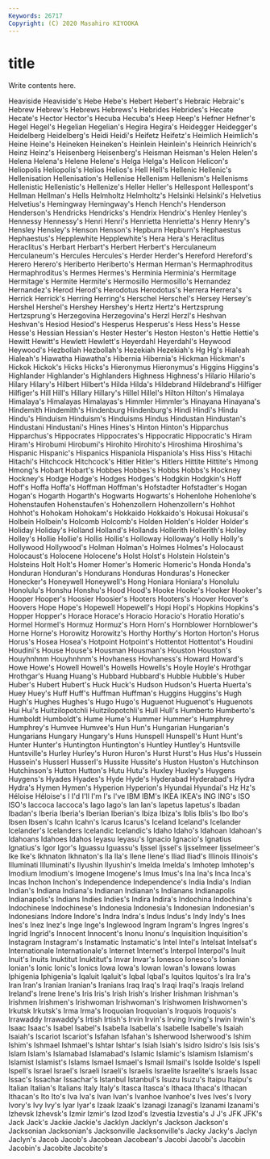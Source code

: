 ```yaml
---
Keywords: 26717
Copyright: (C) 2020 Masahiro KIYOOKA
---
```


# title

Write contents here.

Heaviside Heaviside's Hebe Hebe's Hebert Hebert's Hebraic Hebraic's Hebrew
Hebrew's Hebrews Hebrews's Hebrides Hebrides's Hecate Hecate's Hector Hector's Hecuba
Hecuba's Heep Heep's Hefner Hefner's Hegel Hegel's Hegelian Hegelian's Hegira
Hegira's Heidegger Heidegger's Heidelberg Heidelberg's Heidi Heidi's Heifetz Heifetz's Heimlich
Heimlich's Heine Heine's Heineken Heineken's Heinlein Heinlein's Heinrich Heinrich's Heinz
Heinz's Heisenberg Heisenberg's Heisman Heisman's Helen Helen's Helena Helena's Helene
Helene's Helga Helga's Helicon Helicon's Heliopolis Heliopolis's Helios Helios's Hell
Hell's Hellenic Hellenic's Hellenisation Hellenisation's Hellenise Hellenism Hellenism's Hellenisms Hellenistic
Hellenistic's Hellenize's Heller Heller's Hellespont Hellespont's Hellman Hellman's Hells Helmholtz
Helmholtz's Helsinki Helsinki's Helvetius Helvetius's Hemingway Hemingway's Hench Hench's Henderson
Henderson's Hendricks Hendricks's Hendrix Hendrix's Henley Henley's Hennessy Hennessy's Henri
Henri's Henrietta Henrietta's Henry Henry's Hensley Hensley's Henson Henson's Hepburn
Hepburn's Hephaestus Hephaestus's Hepplewhite Hepplewhite's Hera Hera's Heraclitus Heraclitus's Herbart
Herbart's Herbert Herbert's Herculaneum Herculaneum's Hercules Hercules's Herder Herder's Hereford
Hereford's Herero Herero's Heriberto Heriberto's Herman Herman's Hermaphroditus Hermaphroditus's Hermes
Hermes's Herminia Herminia's Hermitage Hermitage's Hermite Hermite's Hermosillo Hermosillo's Hernandez
Hernandez's Herod Herod's Herodotus Herodotus's Herrera Herrera's Herrick Herrick's Herring
Herring's Herschel Herschel's Hersey Hersey's Hershel Hershel's Hershey Hershey's Hertz
Hertz's Hertzsprung Hertzsprung's Herzegovina Herzegovina's Herzl Herzl's Heshvan Heshvan's Hesiod
Hesiod's Hesperus Hesperus's Hess Hess's Hesse Hesse's Hessian Hessian's Hester
Hester's Heston Heston's Hettie Hettie's Hewitt Hewitt's Hewlett Hewlett's Heyerdahl
Heyerdahl's Heywood Heywood's Hezbollah Hezbollah's Hezekiah Hezekiah's Hg Hg's Hialeah
Hialeah's Hiawatha Hiawatha's Hibernia Hibernia's Hickman Hickman's Hickok Hickok's Hicks
Hicks's Hieronymus Hieronymus's Higgins Higgins's Highlander Highlander's Highlanders Highness Highness's
Hilario Hilario's Hilary Hilary's Hilbert Hilbert's Hilda Hilda's Hildebrand Hildebrand's
Hilfiger Hilfiger's Hill Hill's Hillary Hillary's Hillel Hillel's Hilton Hilton's
Himalaya Himalaya's Himalayas Himalayas's Himmler Himmler's Hinayana Hinayana's Hindemith Hindemith's
Hindenburg Hindenburg's Hindi Hindi's Hindu Hindu's Hinduism Hinduism's Hinduisms Hindus
Hindustan Hindustan's Hindustani Hindustani's Hines Hines's Hinton Hinton's Hipparchus Hipparchus's
Hippocrates Hippocrates's Hippocratic Hippocratic's Hiram Hiram's Hirobumi Hirobumi's Hirohito Hirohito's
Hiroshima Hiroshima's Hispanic Hispanic's Hispanics Hispaniola Hispaniola's Hiss Hiss's Hitachi
Hitachi's Hitchcock Hitchcock's Hitler Hitler's Hitlers Hittite Hittite's Hmong Hmong's
Hobart Hobart's Hobbes Hobbes's Hobbs Hobbs's Hockney Hockney's Hodge Hodge's
Hodges Hodges's Hodgkin Hodgkin's Hoff Hoff's Hoffa Hoffa's Hoffman Hoffman's
Hofstadter Hofstadter's Hogan Hogan's Hogarth Hogarth's Hogwarts Hogwarts's Hohenlohe Hohenlohe's
Hohenstaufen Hohenstaufen's Hohenzollern Hohenzollern's Hohhot Hohhot's Hohokam Hohokam's Hokkaido Hokkaido's
Hokusai Hokusai's Holbein Holbein's Holcomb Holcomb's Holden Holden's Holder Holder's
Holiday Holiday's Holland Holland's Hollands Hollerith Hollerith's Holley Holley's Hollie
Hollie's Hollis Hollis's Holloway Holloway's Holly Holly's Hollywood Hollywood's Holman
Holman's Holmes Holmes's Holocaust Holocaust's Holocene Holocene's Holst Holst's Holstein
Holstein's Holsteins Holt Holt's Homer Homer's Homeric Homeric's Honda Honda's
Honduran Honduran's Hondurans Honduras Honduras's Honecker Honecker's Honeywell Honeywell's Hong
Honiara Honiara's Honolulu Honolulu's Honshu Honshu's Hood Hood's Hooke Hooke's
Hooker Hooker's Hooper Hooper's Hoosier Hoosier's Hooters Hooters's Hoover Hoover's
Hoovers Hope Hope's Hopewell Hopewell's Hopi Hopi's Hopkins Hopkins's Hopper
Hopper's Horace Horace's Horacio Horacio's Horatio Horatio's Hormel Hormel's Hormuz
Hormuz's Horn Horn's Hornblower Hornblower's Horne Horne's Horowitz Horowitz's Horthy
Horthy's Horton Horton's Horus Horus's Hosea Hosea's Hotpoint Hotpoint's Hottentot
Hottentot's Houdini Houdini's House House's Housman Housman's Houston Houston's Houyhnhnm
Houyhnhnm's Hovhaness Hovhaness's Howard Howard's Howe Howe's Howell Howell's Howells
Howells's Hoyle Hoyle's Hrothgar Hrothgar's Huang Huang's Hubbard Hubbard's Hubble
Hubble's Huber Huber's Hubert Hubert's Huck Huck's Hudson Hudson's Huerta
Huerta's Huey Huey's Huff Huff's Huffman Huffman's Huggins Huggins's Hugh
Hugh's Hughes Hughes's Hugo Hugo's Huguenot Huguenot's Huguenots Hui Hui's
Huitzilopotchli Huitzilopotchli's Hull Hull's Humberto Humberto's Humboldt Humboldt's Hume Hume's
Hummer Hummer's Humphrey Humphrey's Humvee Humvee's Hun Hun's Hungarian Hungarian's
Hungarians Hungary Hungary's Huns Hunspell Hunspell's Hunt Hunt's Hunter Hunter's
Huntington Huntington's Huntley Huntley's Huntsville Huntsville's Hurley Hurley's Huron Huron's
Hurst Hurst's Hus Hus's Hussein Hussein's Husserl Husserl's Hussite Hussite's
Huston Huston's Hutchinson Hutchinson's Hutton Hutton's Hutu Hutu's Huxley Huxley's
Huygens Huygens's Hyades Hyades's Hyde Hyde's Hyderabad Hyderabad's Hydra Hydra's
Hymen Hymen's Hyperion Hyperion's Hyundai Hyundai's Hz Hz's Héloise Héloise's
I I'd I'll I'm I's I've IBM IBM's IKEA IKEA's
ING ING's ISO ISO's Iaccoca Iaccoca's Iago Iago's Ian Ian's
Iapetus Iapetus's Ibadan Ibadan's Iberia Iberia's Iberian Iberian's Ibiza Ibiza's
Iblis Iblis's Ibo Ibo's Ibsen Ibsen's Icahn Icahn's Icarus Icarus's
Iceland Iceland's Icelander Icelander's Icelanders Icelandic Icelandic's Idaho Idaho's Idahoan
Idahoan's Idahoans Idahoes Idahos Ieyasu Ieyasu's Ignacio Ignacio's Ignatius Ignatius's
Igor Igor's Iguassu Iguassu's Ijssel Ijssel's Ijsselmeer Ijsselmeer's Ike Ike's
Ikhnaton Ikhnaton's Ila Ila's Ilene Ilene's Iliad Iliad's Illinois Illinois's
Illuminati Illuminati's Ilyushin Ilyushin's Imelda Imelda's Imhotep Imhotep's Imodium Imodium's
Imogene Imogene's Imus Imus's Ina Ina's Inca Inca's Incas Inchon
Inchon's Independence Independence's India India's Indian Indian's Indiana Indiana's Indianan
Indianan's Indianans Indianapolis Indianapolis's Indians Indies Indies's Indira Indira's Indochina
Indochina's Indochinese Indochinese's Indonesia Indonesia's Indonesian Indonesian's Indonesians Indore Indore's
Indra Indra's Indus Indus's Indy Indy's Ines Ines's Inez Inez's
Inge Inge's Inglewood Ingram Ingram's Ingres Ingres's Ingrid Ingrid's Innocent
Innocent's Inonu Inonu's Inquisition Inquisition's Instagram Instagram's Instamatic Instamatic's Intel
Intel's Intelsat Intelsat's Internationale Internationale's Internet Internet's Interpol Interpol's Inuit
Inuit's Inuits Inuktitut Inuktitut's Invar Invar's Ionesco Ionesco's Ionian Ionian's
Ionic Ionic's Ionics Iowa Iowa's Iowan Iowan's Iowans Iowas Iphigenia
Iphigenia's Iqaluit Iqaluit's Iqbal Iqbal's Iquitos Iquitos's Ira Ira's Iran
Iran's Iranian Iranian's Iranians Iraq Iraq's Iraqi Iraqi's Iraqis Ireland
Ireland's Irene Irene's Iris Iris's Irish Irish's Irisher Irishman Irishman's
Irishmen Irishmen's Irishwoman Irishwoman's Irishwomen Irishwomen's Irkutsk Irkutsk's Irma Irma's
Iroquoian Iroquoian's Iroquois Iroquois's Irrawaddy Irrawaddy's Irtish Irtish's Irvin Irvin's
Irving Irving's Irwin Irwin's Isaac Isaac's Isabel Isabel's Isabella Isabella's
Isabelle Isabelle's Isaiah Isaiah's Iscariot Iscariot's Isfahan Isfahan's Isherwood Isherwood's
Ishim Ishim's Ishmael Ishmael's Ishtar Ishtar's Isiah Isiah's Isidro Isidro's
Isis Isis's Islam Islam's Islamabad Islamabad's Islamic Islamic's Islamism Islamism's
Islamist Islamist's Islams Ismael Ismael's Ismail Ismail's Isolde Isolde's Ispell
Ispell's Israel Israel's Israeli Israeli's Israelis Israelite Israelite's Israels Issac
Issac's Issachar Issachar's Istanbul Istanbul's Isuzu Isuzu's Itaipu Itaipu's Italian
Italian's Italians Italy Italy's Itasca Itasca's Ithaca Ithaca's Ithacan Ithacan's
Ito Ito's Iva Iva's Ivan Ivan's Ivanhoe Ivanhoe's Ives Ives's
Ivory Ivory's Ivy Ivy's Iyar Iyar's Izaak Izaak's Izanagi Izanagi's
Izanami Izanami's Izhevsk Izhevsk's Izmir Izmir's Izod Izod's Izvestia Izvestia's
J J's JFK JFK's Jack Jack's Jackie Jackie's Jacklyn Jacklyn's
Jackson Jackson's Jacksonian Jacksonian's Jacksonville Jacksonville's Jacky Jacky's Jaclyn Jaclyn's
Jacob Jacob's Jacobean Jacobean's Jacobi Jacobi's Jacobin Jacobin's Jacobite Jacobite's
